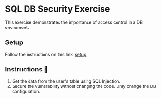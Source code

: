 # SQL DB Security Exercise 
This exercise demonstrates the importance of access control in a DB enviroment. 

## Setup 
Follow the instructions on this link: [setup](https://flash-bobcat-733.notion.site/Database-Security-Exercise-Instructions-11b8c4256aa2459d83d2ac081d3c05b5)


## Instructions 📝

1. Get the data from the user's table using SQL Injection.
2. Secure the vulnerability without changing the code. Only change the DB configuration.
